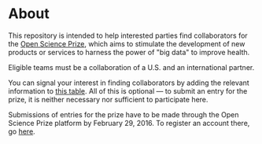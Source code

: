 # About
This repository is intended to help interested parties find collaborators for the [Open Science Prize](https://www.openscienceprize.org/), which aims to stimulate the development of new products or services to harness the power of "big data" to improve health.

Eligible teams must be a collaboration of a U.S. and an international partner.

You can signal your interest in finding collaborators by adding the relevant information to [this table](https://github.com/Daniel-Mietchen/open-science-prize/blob/master/collaboration.tsv). All of this is optional &mdash; to submit an entry for the prize, it is neither necessary nor sufficient to participate here.

Submissions of entries for the prize have to be made through the Open Science Prize platform by February 29, 2016. To register an account there, go [here](https://www.openscienceprize.org/acc/r/).
